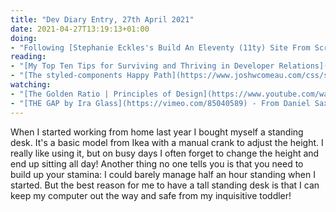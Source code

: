 ```yaml
---
title: "Dev Diary Entry, 27th April 2021"
date: 2021-04-27T13:19:13+01:00
doing:
- "Following [Stephanie Eckles's Build An Eleventy (11ty) Site From Scratch on Egghead](https://egghead.io/courses/build-an-eleventy-11ty-site-from-scratch-bfd3) - I love Egghead courses because they are waffle-free, and this particular course is free too!"
reading:
- "[My Top Ten Tips for Surviving and Thriving in Developer Relations](https://thebeebs.net/2021/03/02/my-top-ten-tips-for-surviving-and-thriving-in-developer-relations/) - The tip that resonated with me the most was that every post can be turned into another content form."
- "[The styled-components Happy Path](https://www.joshwcomeau.com/css/styled-components/) - I always learn something new from a Josh Comeau article so I was excited when he published this one about styled-components. I'm definitely keeping the advice about [Isolated CSS](https://www.joshwcomeau.com/css/styled-components/#isolated-css) in mind next time I build a component."
watching:
- "[The Golden Ratio | Principles of Design](https://www.youtube.com/watch?v=VEsS4Dl5KGM) - From the Figma YouTube channel. I've encountered the Golden Ratio before, but this video has made the idea click for me and now I've started looking for it everywhere!"
- "[THE GAP by Ira Glass](https://vimeo.com/85040589) - From Daniel Sax on Vimeo. It's only 2 minutes long and a feast for the eyes, go and watch it, especially if you're trying to get better at design like me!"
---
```


When I started working from home last year I bought myself a standing desk. It's a basic model from Ikea with a manual crank to adjust the height. I really like using it, but on busy days I often forget to change the height and end up sitting all day! Another thing no one tells you is that you need to build up your stamina: I could barely manage half an hour standing when I started. But the best reason for me to have a tall standing desk is that I can keep my computer out the way and safe from my inquisitive toddler!